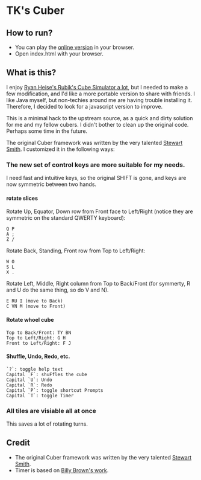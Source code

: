 # TK's Cuber

## How to run?

- You can play the [online version](https://tsankuanglee.github.io/cuber/) in your browser.
- Open index.html with your browser.

## What is this?

I enjoy [Ryan Heise's Rubik's Cube Simulator a lot](http://www.ryanheise.com/cube/speed.html), but I needed to make a few modification, and I'd like a more portable version to share with friends. I like Java myself, but non-techies around me are having trouble installing it. Therefore, I decided to look for a javascript version to improve.

This is a minimal hack to the upstream source, as a quick and dirty solution for me and my fellow cubers. I didn't bother to clean up the original code. Perhaps some time in the future.

The original Cuber framework was written by the very talented [Stewart Smith](https://github.com/stewdio/Cuber-DEMO). I customized it in the following ways:

### The new set of control keys are more suitable for my needs.

I need fast and intuitive keys, so the original SHIFT is gone, and keys are now symmetric between two hands.

#### rotate slices

Rotate Up, Equator, Down row from Front face to Left/Right (notice they are symmetric on the standard QWERTY keyboard):
```
Q P
A ;
Z /
```

Rotate Back, Standing, Front row from Top to Left/Right:
```
W O
S L
X .
```

Rotate Left, Middle, Right column from Top to Back/Front (for symmerty, R and U do the same thing, so do V and N).
```
E RU I (move to Back)
C VN M (move to Front)
```


#### Rotate whoel cube
```
Top to Back/Front: TY BN
Top to Left/Right: G H
Front to Left/Right: F J
```

#### Shuffle, Undo, Redo, etc.
```
`?`: toggle help text
Capital `F`: shuFfles the cube
Capital `U`: Undo
Capital `R`: Redo
Capital `P`: toggle shortcut Prompts
Capital `T`: toggle Timer
```

### All tiles are visiable all at once

This saves a lot of rotating turns.

## Credit

* The original Cuber framework was written by the very talented [Stewart Smith](https://github.com/stewdio/Cuber-DEMO).
* Timer is based on [Billy Brown's work](https://codepen.io/_Billy_Brown/pen/dbJeh).
